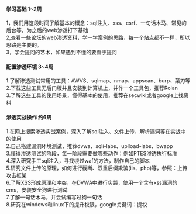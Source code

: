 #### 学习基础 1~2周  
1，我们用这段时间了解基本的概念：sql注入、xss、csrf、一句话木马、常见的后台等，为之后的web渗透打下基础  
2,查看一些论坛的web渗透资料，学一学案例的思路，每一个站点都不一样，所以思路是主要的。  
3，学会提问的艺术，如果遇到不懂的要善于提问  

#### 配置渗透环境 3~4周  
1.了解渗透测试常用的工具：AWVS、sqlmap、nmap、appscan、burp、菜刀等    
2.下载这些工具无后门版并且安装到计算机上，并作一个工具包，推荐Rolan  
3.了解这些工具的使用场景，懂得基本的使用，推荐在secwiki或者google上找资料  

####  渗透实战操作 约6周  
1.在网上搜索渗透实战案例，深入了解sql注入、文件上传、解析漏洞等在实战中的使用  
2.自己搭建漏洞环境测试，推荐dvwa、sqli-labs、uplload-labs、bwapp  
3.懂得渗透测试的阶段，每一阶段需要做哪些动作：例如PTES渗透执行标准  
4.深入研究手工sql注入，寻找绕过waf的方法，制作自己的脚本  
5.研究文件上传的原理，如何进行截断、双重后缀欺骗(iis、php)等，参照：上传攻击框架  
6.了解XSS形成原理和冲突，在DVWA中进行实践，使用一个含有xss漏洞的cms，安装安全狗进行测试  
7.了解一句话木马，并尝试编写过狗一句话  
8.研究在windows和linux下的提升权限，google关键词：提权












